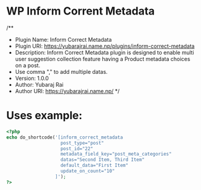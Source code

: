 # WP Inform Corrent Metadata
/**
 * Plugin Name: Inform Correct Metadata
 * Plugin URI: https://yubarajrai.name.np/plugins/inform-correct-metadata
 * Description: Inform Correct Metadata plugin is designed to enable multi user suggestion collection feature having a Product metadata choices on a post. 
 * Use comma "," to add multiple datas.
 * Version: 1.0.0
 * Author: Yubaraj Rai
 * Author URI: https://yubarajrai.name.np/
 */
 
 
 
# Uses example:

```php
<?php
echo do_shortcode('[inform_correct_metadata 
                    post_type="post" 
                    post_id="22" 
                    metadata_field_key="post_meta_categories" 
                    datas="Second Item, Third Item" 
                    default_data="First Item" 
                    update_on_count="10"
                  ]');
?>
```
